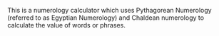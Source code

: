 This is a numerology calculator which uses Pythagorean Numerology 
(referred to as Egyptian Numerology) and Chaldean numerology to calculate the value of words
or phrases.